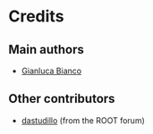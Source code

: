 # Credits

## Main authors

- [Gianluca Bianco](https://github.com/JustWhit3)

## Other contributors

- [dastudillo](https://root-forum.cern.ch/u/dastudillo/summary) (from the ROOT forum)
